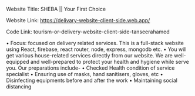 Website Title: SHEBA || Your First Choice 

Website Link: https://delivary-website-client-side.web.app/

Code Link: tourism-or-delivery-website-client-side-tanseerahamed

•	Focus: focused on delivery related services. This is a full-stack website using React, firebase, react router, node, express, mongodb etc.
•	You will get various house-related services directly from our website.
We are well-equipped and well-prepared to protect your health and hygiene while serve you. 
Our preparations include-
•	Checked Health condition of service specialist
•	Ensuring use of masks, hand sanitisers, gloves, etc
•	Disinfecting equipments before and after the work
•	Maintaining social distancing
